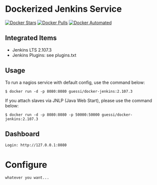 # Dockerized Jenkins Service

[![Docker Stars](https://img.shields.io/docker/stars/guessi/docker-jenkins.svg)](https://hub.docker.com/r/guessi/docker-jenkins/)
[![Docker Pulls](https://img.shields.io/docker/pulls/guessi/docker-jenkins.svg)](https://hub.docker.com/r/guessi/docker-jenkins/)
[![Docker Automated](https://img.shields.io/docker/automated/guessi/docker-jenkins.svg)](https://hub.docker.com/r/guessi/docker-jenkins/)


## Integrated Items

* Jenkins LTS 2.107.3
* Jenkins Plugins: see plugins.txt


## Usage

To run a nagios service with default config, use the command below:

    $ docker run -d -p 8080:8080 guessi/docker-jenkins:2.107.3

If you attach slaves via JNLP (Java Web Start), please use the command below:

    $ docker run -d -p 8080:8080 -p 50000:50000 guessi/docker-jenkins:2.107.3


## Dashboard

    Login: http://127.0.0.1:8080


# Configure

    whatever you want...

